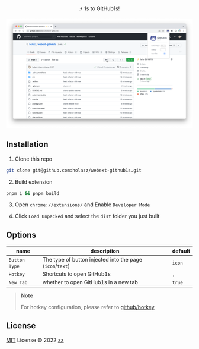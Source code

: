 <p align="center">⚡️ 1s to GitHub1s!</p>

<p align="center">
  <img src="./screenshots/github1s.png" />
</p>

## Installation

1. Clone this repo

```sh
git clone git@github.com:holazz/webext-github1s.git
```

2. Build extension

```sh
pnpm i && pnpm build
```

3. Open `chrome://extensions/` and Enable `Developer Mode`

4. Click `Load Unpacked` and select the `dist` folder you just built

## Options

| name | description | default |
| --- | --- | --- |
| `Button Type` | The type of button injected into the page (`icon`/`text`) | `icon` |
| `Hotkey` | Shortcuts to open GitHub1s | `,` |
| `New Tab` | whether to open GitHub1s in a new tab | `true` |

> **Note**
>
> For hotkey configuration, please refer to [github/hotkey](https://github.com/github/hotkey)

## License

[MIT](./LICENSE) License © 2022 [zz](https://github.com/holazz)
